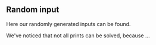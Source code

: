 ## Random input
Here our randomly generated inputs can be found.

We've noticed that not all prints can be solved, because ...
